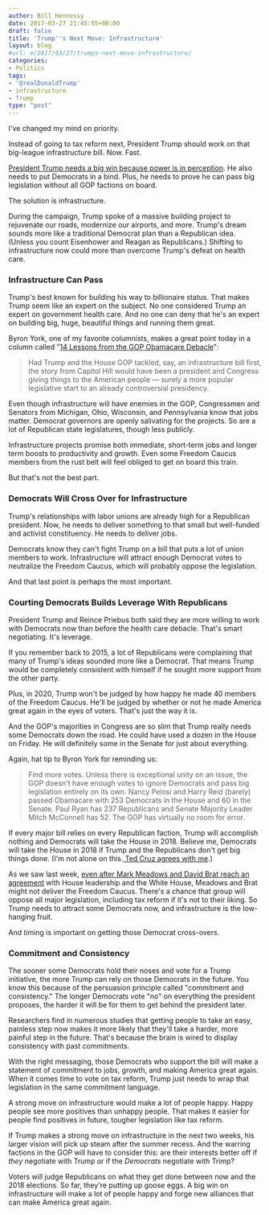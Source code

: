 ```yaml
---
author: Bill Hennessy
date: 2017-03-27 21:45:55+00:00
draft: false
title: 'Trump''s Next Move: Infrastructure'
layout: blog
#url: e/2017/03/27/trumps-next-move-infrastructure/
categories:
- Politics
tags:
- '@realDonaldTrump'
- infrastructure
- Trump
type: "post"
---
```


I've changed my mind on priority.

Instead of going to tax reform next, President Trump should work on that big-league infrastructure bill. Now. Fast.

[President Trump needs a big win because power is in perception](https://hennessysview.com/2017/03/27/how-to-neuter-a-crossing-guard/). He also needs to put Democrats in a bind. Plus, he needs to prove he can pass big legislation without all GOP factions on board.

The solution is infrastructure.

During the campaign, Trump spoke of a massive building project to rejuvenate our roads, modernize our airports, and more. Trump's dream sounds more like a traditional Democrat plan than a Republican idea. (Unless you count Eisenhower and Reagan as Republicans.) Shifting to infrastructure now could more than overcome Trump's defeat on health care.



### Infrastructure Can Pass



Trump's best known for building his way to billionaire status. That makes Trump seem like an expert on the subject. No one considered Trump an expert on government health care. And no one can deny that he's an expert on building big, huge, beautiful things and running them great.

Byron York, one of my favorite columnists, makes a great point today in a column called "[14 Lessons from the GOP Obamacare Debacle](https://www.washingtonexaminer.com/article/2618439)":



> Had Trump and the House GOP tackled, say, an infrastructure bill first, the story from Capitol Hill would have been a president and Congress giving things to the American people — surely a more popular legislative start to an already controversial presidency.



Even though infrastructure will have enemies in the GOP, Congressmen and Senators from Michigan, Ohio, Wisconsin, and Pennsylvania know that jobs matter. Democrat governors are openly salivating for the projects. So are a lot of Republican state legislatures, though less publicly.

Infrastructure projects promise both immediate, short-term jobs and longer term boosts to productivity and growth. Even some Freedom Caucus members from the rust belt will feel obliged to get on board this train.

But that's not the best part.



### Democrats Will Cross Over for Infrastructure



Trump's relationships with labor unions are already high for a Republican president. Now, he needs to deliver something to that small but well-funded and activist constituency. He needs to deliver jobs.

Democrats know they can't fight Trump on a bill that puts a lot of union members to work. Infrastructure will attract enough Democrat votes to neutralize the Freedom Caucus, which will probably oppose the legislation.

And that last point is perhaps the most important.



### Courting Democrats Builds Leverage With Republicans



President Trump and Reince Priebus both said they are more willing to work with Democrats now than before the health care debacle. That's smart negotiating. It's leverage.

If you remember back to 2015, a lot of Republicans were complaining that many of Trump's ideas sounded more like a Democrat. That means Trump would be completely consistent with himself if he sought more support from the other party.

Plus, in 2020, Trump won't be judged by how happy he made 40 members of the Freedom Caucus. He'll be judged by whether or not he made America great again in the eyes of voters. That's just the way it is.

And the GOP's majorities in Congress are so slim that Trump really needs some Democrats down the road. He could have used a dozen in the House on Friday. He will definitely some in the Senate for just about everything.

Again, hat tip to Byron York for reminding us:



> Find more votes. Unless there is exceptional unity on an issue, the GOP doesn't have enough votes to ignore Democrats and pass big legislation entirely on its own. Nancy Pelosi and Harry Reid (barely) passed Obamacare with 253 Democrats in the House and 60 in the Senate. Paul Ryan has 237 Republicans and Senate Majority Leader Mitch McConnell has 52. The GOP has virtually no room for error.



If every major bill relies on every Republican faction, Trump will accomplish nothing and Democrats will take the House in 2018. Believe me, Democrats will take the House in 2018 if Trump and the Republicans don't get big things done. (I'm not alone on this.[ Ted Cruz agrees with me](https://www.cnn.com/2016/11/27/politics/ted-cruz-pitchforks-donald-trump-promises/).)

As we saw last week, [even after Mark Meadows and David Brat reach an agreement](https://thehill.com/policy/healthcare/325336-freedom-caucus-chair-optimistic-about-obamacare-repeal-deal) with House leadership and the White House, Meadows and Brat might not deliver the Freedom Caucus. There's a chance that group will oppose all major legislation, including tax reform if it's not to their liking. So Trump needs to attract some Democrats now, and infrastructure is the low-hanging fruit.

And timing is important on getting those Democrat cross-overs.



### Commitment and Consistency



The sooner some Democrats hold their noses and vote for a Trump initiative, the more Trump can rely on those Democrats in the future. You know this because of the persuasion principle called "commitment and consistency." The longer Democrats vote "no" on everything the president proposes, the harder it will be for them to get behind the president later.

Researchers find in numerous studies that getting people to take an easy, painless step now makes it more likely that they'll take a harder, more painful step in the future. That's because the brain is wired to display consistency with past commitments.

With the right messaging, those Democrats who support the bill will make a statement of commitment to jobs, growth, and making America great again. When it comes time to vote on tax reform, Trump just needs to wrap that legislation in the same commitment language.

A strong move on infrastructure would make a lot of people happy. Happy people see more positives than unhappy people. That makes it easier for people find positives in future, tougher legislation like tax reform.

If Trump makes a strong move on infrastructure in the next two weeks, his larger vision will pick up steam after the summer recess. And the warring factions in the GOP will have to consider this: are their interests better off if _they_ negotiate with Trump or if the _Democrats_ negotiate with Trimp?

Voters will judge Republicans on what they get done between now and the 2018 elections. So far, they're putting up goose eggs. A big win on infrastructure will make a lot of people happy and forge new alliances that can make America great again.
